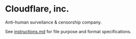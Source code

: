 # Cloudflare, inc.

Anti-human surveilance & censorship company.

See [instructions.md](../instructions.md) for file purpose and format specifications.